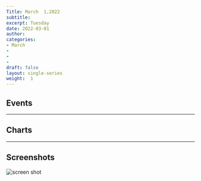 ```yaml
---
Title: March  1,2022
subtitle: 
excerpt: Tuesday
date: 2022-03-01
author:
categories:
- March
-
-
-
draft: false
layout: single-series
weight:  1
---
```



## Events



---



## Charts
---



## Screenshots



![screen shot](20220301_000xxx.png)
